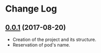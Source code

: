 
# Change Log

## [0.0.1](https://github.com/Decybel07/SwiftyHUD/tree/0.0.1) (2017-08-20)
* Creation of the project and its structure.
* Reservation of pod's name.
